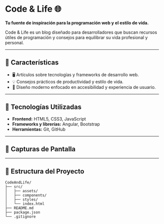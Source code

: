 # Code & Life 🌐  

**Tu fuente de inspiración para la programación web y el estilo de vida.**  

Code & Life es un blog diseñado para desarrolladores que buscan recursos útiles de programación y consejos para equilibrar su vida profesional y personal.  

---

## 🚀 Características  
- 🖥️ Artículos sobre tecnologías y frameworks de desarrollo web.  
- 💡 Consejos prácticos de productividad y estilo de vida.  
- 🎨 Diseño moderno enfocado en accesibilidad y experiencia de usuario.  

---

## 🔧 Tecnologías Utilizadas  
- **Frontend:** HTML5, CSS3, JavaScript  
- **Frameworks y librerías:** Angular, Bootstrap  
- **Herramientas:** Git, GitHub  

---

## 📸 Capturas de Pantalla  
  

---

## 📂 Estructura del Proyecto  
```plaintext
CodeAndLife/
├── src/
│   ├── assets/
│   ├── components/
│   ├── styles/
│   └── index.html
├── README.md
├── package.json
└── .gitignore
